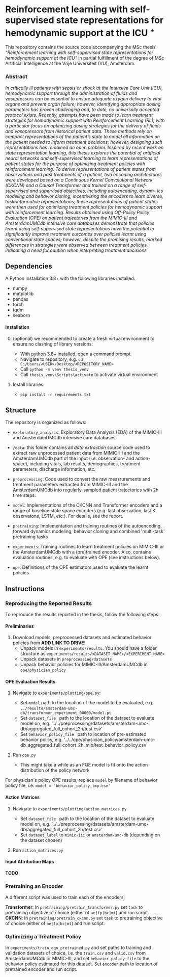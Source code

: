 # Reinforcement learning with self-supervised state representations for hemodynamic support at the ICU $^\star$

This repository contains the source code accompanying the MSc thesis <i>"Reinforcement learning with self-supervised state representations for hemodynamic support at the ICU"</i> in partial fulfillment of the degree of MSc Artificial Intelligence at the Vrije Universiteit (VU), Amsterdam.

### Abstract
<i> In critically ill patients with sepsis or shock at the Intensive Care Unit (ICU), hemodynamic support through the administration of fluids and vasopressors can be essential to ensure adequate oxygen delivery to vital organs and prevent organ failure; 
however, identifying appropriate dosing parameters has proven challenging and, to date, no universally accepted protocol exists.
Recently, attempts have been made to learn treatment strategies for hemodynamic support with Reinforcement Learning (RL), with a particular focus on optimizing dosing strategies for the delivery of fluids and vasopressors from historical patient data. 
These methods rely on compact representations of the patient’s state to model all information on the patient needed to inform treatment decisions; 
however, designing such representations has remained an open problem. 
Inspired by recent work on state representation learning, this thesis explores the potential of artificial neural networks and self-supervised learning to learn representations of patient states for the purpose of optimizing treatment policies with reinforcement learning. 
To derive representations of patient states from observations and past treatments of a patient, two encoding architectures were developed based on a Continuous Kernel Convolutional Network (CKCNN) and a Causal Transformer and trained on a range of self-supervised and supervised objectives, including autoencoding, dynam-
ics modeling and behavior cloning, incentivizing the encoders to learn diverse, task-informative representations; 
these representations of patient states were then used for optimizing treatment policies for hemodynamic support with reinforcement learning. 
Results obtained using Off-Policy Policy Evaluation (OPE) on patient trajectories from the MIMIC-III and AmsterdamUMCdb intensive care databases demonstrate that policies learnt using self-supervised state representations have the potential to significantly improve treatment outcomes over policies learnt using conventional state spaces; 
however, despite the promising results, marked differences in strategies were observed between treatment policies, indicating a need for caution when interpreting treatment decisions</i>

## Dependencies
A Python installation 3.8+ with the following libraries installed:
- numpy
- matplotlib
- pandas
- torch
- tqdm
- seaborn

#### Installation
0. (optional) we recommended to create a fresh virtual environment to ensure no clashing of library versions:
    - With python 3.8+ installed, open a command prompt
    - Navigate to repository, e.g. `cd C:/Users/<USER>/Desktop/<REPOSITORY_NAME>`
    - Call `python -m venv thesis_venv`
    - Call `thesis_venv\Scripts\activate` to activate virtual environment 
    
1. Install libraries:
    - `pip install -r requirements.txt`

## Structure

The repository is organized as follows:

- `exploratory_analysis`: Exploratory Data Analysis (EDA) of the MIMIC-III and AmsterdamUMCdb intensive care databases

- `/data`: this folder contains all *data extraction* source code used to extract raw unprocessed patient data from MIMIC-III and the AmsterdamUMCdb part of the input (i.e. observation- and action-space), including vitals, lab results, demographics, treatment parameters, discharge information, etc.

- `preprocessing`: Code used to convert the raw measrurements and treatment parameters extracted from MIMIC-III and the AmsterdamUMCdb into regularly-sampled patient trajectories with 2h time steps.

- `model`: Implementations of the CKCNN and Transformer encoders and a range of baseline state space encoders (e.g. last observation, last K observatons, LSTM, etc.). For details, see the report. 

- `pretraining`: Implementation and training routines of the autoencoding, forward dynamics modeling, behavior cloning and combined 'multi-task' pretraining tasks 

- `experiments`: Training routines to learn treatment policies on MIMIC-III or the AmsterdamUMCdb with a (pre)trained encoder. Also, contains evaluation routines, e.g. to evaluate with OPE (see instructions below).

- `ope`: Definitions of the OPE estimators used to evaluate the learnt policies

## Instructions

### Reproducing the Reported Results
To reproduce the results reported in the thesis, follow the following steps:

#### Preliminaries
1. Download models, preprocessed datasets and estimated behavior policies from **ADD LINK TO DRIVE!** 
    - Unpack models in `experiments/results`. You should have a folder structure as `experiments/results/<DATASET_NAME>/<EXPERIMENT_NAME>`
    - Unpack datasets in `preprocessing/datasets`
    - Unpack behavior policies for MIMIC-III/AmsterdamUMCdb in `ope/physician_policy`  

#### OPE Evaluation Results
  
1. Navigate to `experiments/plotting/ope.py`:
    - Set `model` path to the location of the model to be evaluated, e.g. `../results/amsterdam-umc-db/transformer_experiment_00000/model.pt`
    - Set `dataset_file ` path to the location of the dataset to evaluate model on, e.g. '../../preprocessing/datasets/amsterdam-umc-db/aggregated_full_cohort_2h/test.csv'
    - Set `behavior_policy_file ` path to location of pre-estimated behavior policy, e.g. '../../ope/physician_policy/amsterdam-umc-db_aggregated_full_cohort_2h_mlp/test_behavior_policy.csv'
  
2. Run `ope.py`
    - This might take a while as an FQE model is fit onto the action distribution of the policy network
  
For physician's policy OPE results, replace `model` by filename of behavior policy file, i.e. `model = 'behavior_policy_tmp.csv'`

#### Action Matrices

1. Navigate to `experiments/plotting/action_matrices.py`
    - Set `dataset_file ` path to the location of the dataset to evaluate model on, e.g. '../../preprocessing/datasets/amsterdam-umc-db/aggregated_full_cohort_2h/test.csv'
    - Set `dataset_label` to `mimic-iii` or `amsterdam-umc-db` (depending on the dataset chosen)
  
2. Run `action_matrices.py`


#### Input Attribution Maps

**TODO**
  

### Pretraining an Encoder

A different script was used to train each of the encoders:

**Transformer**: In `pretraining/pretrain_transformer.py` set `task` to pretraining objective of choice (either of `ae|fp|bc|mt`) and run script.<br>
**CKCNN**: In `pretraining/pretrain_ckcnn.py` set `task` to pretraining objective of choice (either of `ae|fp|bc|mt`) and run script.

### Optimizing a Treatment Policy

In `experiments/train_dqn_pretrained.py` and set paths to training and validation datasets of choice, i.e. the `train.csv` and `valid.csv` from AmsterdamUMCdb or MIMIC-III, and set `behavior_policy_file` to the behavior policy estimated for this dataset. Set `encoder` path to location of pretrained encoder and run script.

